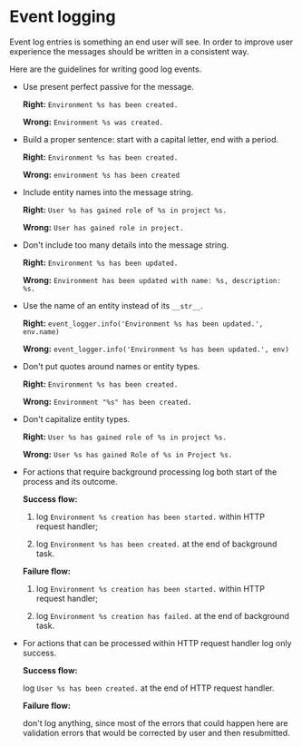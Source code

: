 # Event logging

Event log entries is something an end user will see. In order to improve user experience the messages should be written in a consistent way.

Here are the guidelines for writing good log events.

* Use present perfect passive for the message.

  **Right:** `Environment %s has been created.`

  **Wrong:** `Environment %s was created.`

* Build a proper sentence: start with a capital letter, end with a period.

  **Right:** `Environment %s has been created.`

  **Wrong:** `environment %s has been created`

* Include entity names into the message string.

  **Right:** `User %s has gained role of %s in project %s.`

  **Wrong:** `User has gained role in project.`

* Don't include too many details into the message string.

  **Right:** `Environment %s has been updated.`

  **Wrong:** `Environment has been updated with name: %s, description: %s.`

* Use the name of an entity instead of its `__str__`.

  **Right:** `event_logger.info('Environment %s has been updated.', env.name)`

  **Wrong:** `event_logger.info('Environment %s has been updated.', env)`

* Don't put quotes around names or entity types.

  **Right:** `Environment %s has been created.`

  **Wrong:** `Environment "%s" has been created.`

* Don't capitalize entity types.

  **Right:** `User %s has gained role of %s in project %s.`

  **Wrong:** `User %s has gained Role of %s in Project %s.`

* For actions that require background processing log both start of the process and its outcome.

  **Success flow:**

   1. log `Environment %s creation has been started.` within HTTP request handler;

   1. log `Environment %s has been created.` at the end of background task.

  **Failure flow:**

   1. log `Environment %s creation has been started.` within HTTP request handler;

   1. log `Environment %s creation has failed.` at the end of background task.

* For actions that can be processed within HTTP request handler log only success.

  **Success flow:**

   log `User %s has been created.` at the end of HTTP request handler.

  **Failure flow:**

   don't log anything, since most of the errors that could happen here
   are validation errors that would be corrected by user and then resubmitted.
